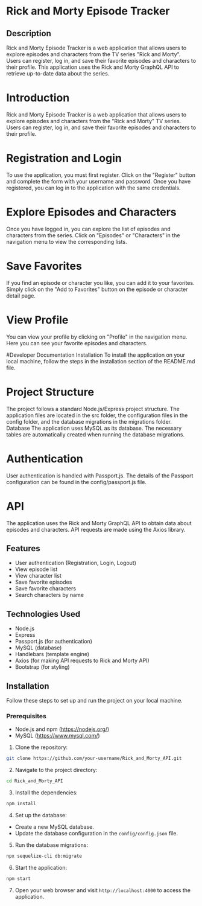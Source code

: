 # Rick and Morty Episode Tracker

## Description
Rick and Morty Episode Tracker is a web application that allows users to explore episodes and characters from the TV series "Rick and Morty". Users can register, log in, and save their favorite episodes and characters to their profile. This application uses the Rick and Morty GraphQL API to retrieve up-to-date data about the series.


# Introduction
Rick and Morty Episode Tracker is a web application that allows users to explore episodes and characters from the "Rick and Morty" TV series. Users can register, log in, and save their favorite episodes and characters to their profile.

# Registration and Login
To use the application, you must first register. Click on the "Register" button and complete the form with your username and password. Once you have registered, you can log in to the application with the same credentials.

# Explore Episodes and Characters
Once you have logged in, you can explore the list of episodes and characters from the series. Click on "Episodes" or "Characters" in the navigation menu to view the corresponding lists.

# Save Favorites
If you find an episode or character you like, you can add it to your favorites. Simply click on the "Add to Favorites" button on the episode or character detail page.

# View Profile
You can view your profile by clicking on "Profile" in the navigation menu. Here you can see your favorite episodes and characters.

#Developer Documentation
Installation To install the application on your local machine, follow the steps in the installation section of the README.md file.

# Project Structure
The project follows a standard Node.js/Express project structure. The application files are located in the src folder, the configuration files in the config folder, and the database migrations in the migrations folder. Database The application uses MySQL as its database. The necessary tables are automatically created when running the database migrations.

# Authentication
User authentication is handled with Passport.js. The details of the Passport configuration can be found in the config/passport.js file.

# API
The application uses the Rick and Morty GraphQL API to obtain data about episodes and characters. API requests are made using the Axios library.

## Features
- User authentication (Registration, Login, Logout)
- View episode list
- View character list
- Save favorite episodes
- Save favorite characters
- Search characters by name

## Technologies Used
- Node.js
- Express
- Passport.js (for authentication)
- MySQL (database)
- Handlebars (template engine)
- Axios (for making API requests to Rick and Morty API)
- Bootstrap (for styling)

## Installation
Follow these steps to set up and run the project on your local machine.

### Prerequisites
- Node.js and npm (https://nodejs.org/)
- MySQL (https://www.mysql.com/)

1. Clone the repository:
  ```bash
  git clone https://github.com/your-username/Rick_and_Morty_API.git
  ```

2. Navigate to the project directory:
  ```bash
  cd Rick_and_Morty_API
  ```

3. Install the dependencies:
  ```bash
  npm install
  ```

4. Set up the database:
  - Create a new MySQL database.
  - Update the database configuration in the `config/config.json` file.

5. Run the database migrations:
  ```bash
  npx sequelize-cli db:migrate
  ```

6. Start the application:
  ```bash
  npm start
  ```

7. Open your web browser and visit `http://localhost:4000` to access the application.
